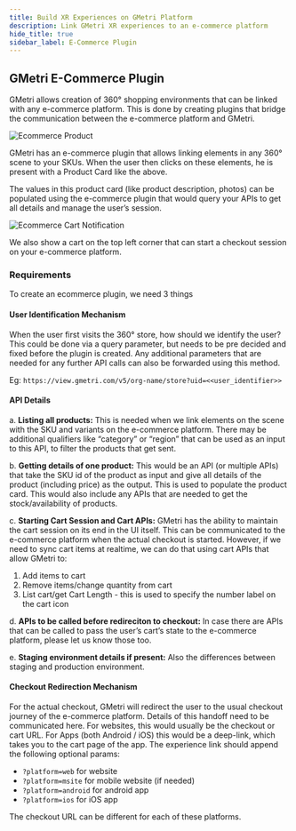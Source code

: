 ```yaml
---
title: Build XR Experiences on GMetri Platform
description: Link GMetri XR experiences to an e-commerce platform
hide_title: true
sidebar_label: E-Commerce Plugin
---
```


## GMetri E-Commerce Plugin

GMetri allows creation of 360° shopping environments that can be linked with any e-commerce platform. This is done by creating plugins that bridge the communication between the e-commerce platform and GMetri.

![Ecommerce Product](https://s.vrgmetri.com/gb-web/portal-docs/assets/img/screenshots/z5/ecom_product.png#boxShadow)

GMetri has an e-commerce plugin that allows linking elements in any 360° scene to your SKUs. When the user then clicks on these elements, he is present with a Product Card like the above.

The values in this product card (like product description, photos) can be populated using the e-commerce plugin that would query your APIs to get all details and manage the user’s session.

![Ecommerce Cart Notification](https://s.vrgmetri.com/gb-web/portal-docs/assets/img/screenshots/z5/ecom_cart_notification.png#boxShadow)

We also show a cart on the top left corner that can start a checkout session on your e-commerce platform.

### Requirements

To create an ecommerce plugin, we need 3 things

#### User Identification Mechanism

When the user first visits the 360° store, how should we identify the user? 
This could be done via a query parameter, but needs to be pre decided and fixed before the plugin is created. Any additional parameters that are needed for any further API calls can also be forwarded using this method. 

Eg: `https://view.gmetri.com/v5/org-name/store?uid=<<user_identifier>>`

#### API Details

a. **Listing all products:** This is needed when we link elements on the scene with the SKU and variants on the e-commerce platform. There may be additional qualifiers like “category” or “region” that can be used as an input to this API, to filter the products that get sent.

b. **Getting details of one product:** This would be an API (or multiple APIs) that take the SKU id of the product as input and give all details of the product (including price) as the output. This is used to populate the product card. This would also include any APIs that are needed to get the stock/availability of products.

c. **Starting Cart Session and Cart APIs:** GMetri has the ability to maintain the cart session on its end in the UI itself. This can be communicated to the e-commerce platform when the actual checkout is started. However, if we need to sync cart items at realtime, we can do that using cart APIs that allow GMetri to:
  1. Add items to cart
  2. Remove items/change quantity from cart
  3. List cart/get Cart Length - this is used to specify the number label on the cart icon

d. **APIs to be called before redireciton to checkout:** In case there are APIs that can be called to pass the user’s cart’s state to the e-commerce platform, please let us know those too.

e. **Staging environment details if present:** Also the differences between staging and production environment.

#### Checkout Redirection Mechanism

For the actual checkout, GMetri will redirect the user to the usual checkout journey of the e-commerce platform. Details of this handoff need to be communicated here.
For websites, this would usually be the checkout or cart URL.
For Apps (both Android / iOS) this would be a deep-link, which takes you to the cart page of the  app.
The experience link should append the following optional params:
- `?platform=web` for website
- `?platform=msite` for mobile website (if needed)
- `?platform=android` for android app
- `?platform=ios` for iOS app

The checkout URL can be different for each of these platforms.